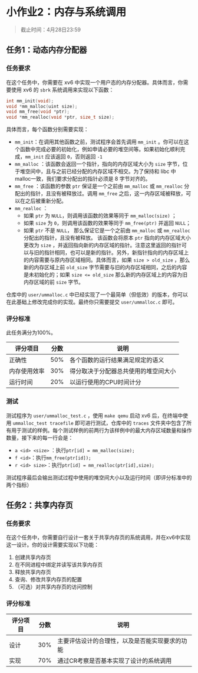 # 小作业2：内存与系统调用

> 截止时间：4月28日23:59

## 任务1：动态内存分配器

### 任务要求

在这个任务中，你需要在 xv6 中实现一个用户态的内存分配器。具体而言，你需要使用 xv6 的 `sbrk` 系统调用来实现以下函数：

```cpp
int mm_init(void);
void *mm_malloc(uint size);
void mm_free(void *ptr);
void *mm_realloc(void *ptr, size_t size);
```

具体而言，每个函数分别需要实现：

- `mm_init`：在调用其他函数之前，测试程序会首先调用 `mm_init` 。你可以在这个函数中完成必要的初始化，例如申请必要的堆空间等。如果初始化顺利完成，`mm_init` 应该返回 `0`，否则返回 `-1`
- `mm_malloc` ：该函数会返回一个指针，指向的内存区域大小为 `size` 字节，位于堆空间中，且与之前已经分配的内存区域不相交。为了保持和 libc 中malloc一致，我们要求分配出的指针必须是 8 字节对齐的。
- `mm_free` ：该函数的参数 `ptr` 保证是一个之前由 `mm_malloc` 或 `mm_realloc` 分配出的指针，且没有被释放过。调用 `mm_free` 之后，这一内存区域被释放，可以在之后被重新分配。
- `mm_realloc` ：
  - 如果 `ptr` 为 `NULL`，则调用该函数的效果等同于 `mm_malloc(size)` ；
  - 如果 `size` 为 `0`，则调用该函数的效果等同于 `mm_free(ptr)` 并返回 `NULL`；
  - 如果 `ptr` 不是 `NULL`， 那么保证它是一个之前由 `mm_malloc` 或 `mm_realloc` 分配出的指针，且没有被释放。 该函数会将原本 `ptr` 指向的内存区域大小更改为 `size` ，并返回指向新的内存区域的指针。注意这里返回的指针可以与旧的指针相同，也可以是新的指针。另外，新指针指向的内存区域上的内容需要与原内存区域相同。具体而言，如果 `size > old_size`  ，那么新的内存区域上前 `old_size` 字节需要与旧的内存区域相同，之后的内容是未初始化的；如果 `size <= old_size`  那么新的内存区域上的内容为旧内存区域的前 `size` 字节。

仓库中的 `user/ummalloc.c` 中已经实现了一个最简单（但低效）的版本，你可以在此基础上修改完成你的实现。最终你只需要提交 `user/ummalloc.c` 即可。

### 评分标准

此任务满分为100%。

| 评分项目     | 分数 | 说明                                 |
| ------------ | ---- | ------------------------------------ |
| 正确性       | 50%  | 各个函数的运行结果满足规定的语义     |
| 内存使用效率 | 30%  | 得分取决于分配器总共使用的堆空间大小 |
| 运行时间     | 20%  | 以运行使用的CPU时间计分              |

### 测试

测试程序为 `user/ummalloc_test.c` ，使用 `make qemu` 启动 xv6 后，在终端中使用 `ummalloc_test tracefile` 即可进行测试，仓库中的 `traces` 文件夹中包含了所有用于测试的样例。每个测试样例的前两行为该样例中的最大内存区域数量和操作数量，接下来的每一行会是：

- `a <id> <size>` ：执行`ptr[id] = mm_malloc(size);`
- `f <id>`：执行`mm_free(ptr[id]);`
- `r <id> size>`：执行`ptr[id] = mm_realloc(ptr[id],size);`

测试程序最后会输出测试过程中使用的堆空间大小以及运行时间（即评分标准中的两个指标）

## 任务2：共享内存页

### 任务要求

在这个任务中，你需要自行设计一套关于共享内存页的系统调用，并在xv6中实现这一设计。你的设计需要实现以下功能：

1. 创建共享内存页
2. 在不同进程中绑定并读写该共享内存页
3. 释放共享内存页
4. 查询、修改共享内存页的配置
5. （可选）对共享内存页的访问控制

### 评分标准

| 评分项目 | 分数 | 说明                                           |
| -------- | ---- | ---------------------------------------------- |
| 设计     | 30%  | 主要评估设计的合理性，以及是否能实现要求的功能 |
| 实现     | 70%  | 通过CR考察是否基本实现了设计的系统调用         |